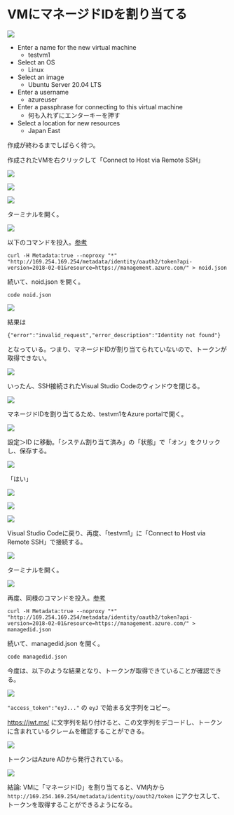 # VMにマネージドIDを割り当てる

![](images/ss-2022-04-07-12-43-08.png)

- Enter a name for the new virtual machine
  - testvm1
- Select an OS
  - Linux
- Select an image
  - Ubuntu Server 20.04 LTS
- Enter a username
  - azureuser
- Enter a passphrase for connecting to this virtual machine
  - 何も入れずにエンターキーを押す
- Select a location for new resources
  - Japan East

作成が終わるまでしばらく待つ。

作成されたVMを右クリックして「Connect to Host via Remote SSH」

![](images/ss-2022-04-07-12-48-29.png)

![](images/ss-2022-04-07-12-49-05.png)

![](images/ss-2022-04-07-12-49-45.png)

ターミナルを開く。

![](images/ss-2022-04-07-12-50-29.png)

以下のコマンドを投入。[参考](https://docs.microsoft.com/ja-jp/azure/active-directory/managed-identities-azure-resources/how-to-use-vm-token#get-a-token-using-http)

```
curl -H Metadata:true --noproxy "*" "http://169.254.169.254/metadata/identity/oauth2/token?api-version=2018-02-01&resource=https://management.azure.com/" > noid.json
```

続いて、noid.json を開く。

```
code noid.json
```

![](images/ss-2022-04-07-13-02-46.png)

結果は

`{"error":"invalid_request","error_description":"Identity not found"}` 

となっている。つまり、マネージドIDが割り当てられていないので、トークンが取得できない。

![](images/ss-2022-04-07-13-00-13.png)

いったん、SSH接続されたVisual Studio Codeのウィンドウを閉じる。

![](images/ss-2022-04-07-13-04-57.png)

マネージドIDを割り当てるため、testvm1をAzure portalで開く。

![](images/ss-2022-04-07-13-05-53.png)

設定＞ID に移動。「システム割り当て済み」の「状態」で「オン」をクリックし、保存する。

![](images/ss-2022-04-07-13-07-50.png)

「はい」

![](images/ss-2022-04-07-13-08-43.png)

![](images/ss-2022-04-07-13-09-09.png)

![](images/ss-2022-04-07-13-09-26.png)


Visual Studio Codeに戻り、再度、「testvm1」に「Connect to Host via Remote SSH」で接続する。

![](images/ss-2022-04-07-12-48-29.png)

ターミナルを開く。

![](images/ss-2022-04-07-12-50-29.png)

再度、同様のコマンドを投入。[参考](https://docs.microsoft.com/ja-jp/azure/active-directory/managed-identities-azure-resources/how-to-use-vm-token#get-a-token-using-http)

```
curl -H Metadata:true --noproxy "*" "http://169.254.169.254/metadata/identity/oauth2/token?api-version=2018-02-01&resource=https://management.azure.com/" > managedid.json
```

続いて、managedid.json を開く。

```
code managedid.json
```

今度は、以下のような結果となり、トークンが取得できていることが確認できる。

![](images/ss-2022-04-07-13-12-46.png)

`"access_token":"eyJ..."` の `eyJ` で始まる文字列をコピー。

https://jwt.ms/ に文字列を貼り付けると、この文字列をデコードし、トークンに含まれているクレームを確認することができる。

![](images/ss-2022-04-07-13-15-25.png)

トークンはAzure ADから発行されている。

![](images/ss-2022-04-07-13-21-28.png)

結論: VMに「マネージドID」を割り当てると、VM内から `http://169.254.169.254/metadata/identity/oauth2/token` にアクセスして、トークンを取得することができるようになる。